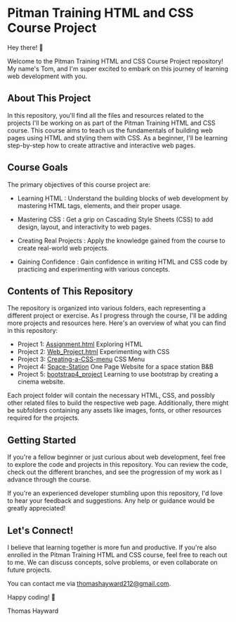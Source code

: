 # Pitman Training HTML and CSS Course Project

Hey there! 👋

Welcome to the Pitman Training HTML and CSS Course Project repository! My name's Tom, and I'm super excited to embark on this journey of learning web development with you.
## About This Project

In this repository, you'll find all the files and resources related to the projects I'll be working on as part of the Pitman Training HTML and CSS course. This course aims to teach us the fundamentals of building web pages using HTML and styling them with CSS. As a beginner, I'll be learning step-by-step how to create attractive and interactive web pages.
## Course Goals

The primary objectives of this course project are:

- Learning HTML
: Understand the building blocks of web development by mastering HTML tags, elements, and their proper usage.

- Mastering CSS
: Get a grip on Cascading Style Sheets (CSS) to add design, layout, and interactivity to web pages.

- Creating Real Projects
: Apply the knowledge gained from the course to create real-world web projects.

- Gaining Confidence
: Gain confidence in writing HTML and CSS code by practicing and experimenting with various concepts.

## Contents of This Repository

The repository is organized into various folders, each representing a different project or exercise. As I progress through the course, I'll be adding more projects and resources here. Here's an overview of what you can find in this repository:

- Project 1: [Assignment.html](./Assignment/Assignment.html) Exploring HTML
- Project 2: [Web_Project.html](./Web_Project/index.html) Experimenting with CSS
- Project 3: [Creating-a-CSS-menu](./Creating-a-CSS-menu/css_menu_rollover.html) CSS Menu
- Project 4: [Space-Station](./Space-Station/index.html) One Page Website for a space station B&B
- Project 5: [bootstrap4_project](./bootstrap4_project/academy_cinemas.html) Learning to use bootstrap by creating a cinema website.


Each project folder will contain the necessary HTML, CSS, and possibly other related files to build the respective web page. Additionally, there might be subfolders containing any assets like images, fonts, or other resources required for the projects.
## Getting Started

If you're a fellow beginner or just curious about web development, feel free to explore the code and projects in this repository. You can review the code, check out the different branches, and see the progression of my work as I advance through the course.

If you're an experienced developer stumbling upon this repository, I'd love to hear your feedback and suggestions. Any help or guidance would be greatly appreciated!
## Let's Connect!

I believe that learning together is more fun and productive. If you're also enrolled in the Pitman Training HTML and CSS course, feel free to reach out to me. We can discuss concepts, solve problems, or even collaborate on future projects.

You can contact me via thomashayward212@gmail.com. 

Happy coding! 🚀

Thomas Hayward
